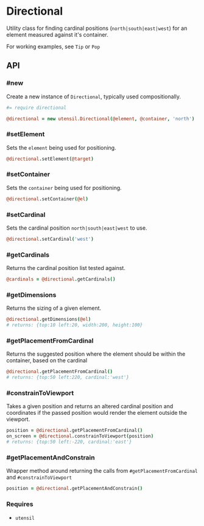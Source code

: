 
# Directional
Utility class for finding cardinal positions (`north|south|east|west`) for
an element measured against it's container.

For working examples, see `Tip` or `Pop`


## API

### #new
Create a new instance of `Directional`, typically used compositionally. 

```coffee
#= require directional

@directional = new utensil.Directional(@element, @container, 'north')
```

### #setElement
Sets the `element` being used for positioning. 

```coffee
@directional.setElement(@target)
```

### #setContainer
Sets the `container` being used for positioning. 

```coffee
@directional.setContainer(@el)
```

### #setCardinal
Sets the cardinal position `north|south|east|west` to use. 

```coffee
@directional.setCardinal('west')
```

### #getCardinals
Returns the cardinal position list tested against. 

```coffee
@cardinals = @directional.getCardinals()
```

### #getDimensions
Returns the sizing of a given element.

```coffee
@directional.getDimensions(@el)
# returns: {top:10 left:20, width:200, height:100}
```

### #getPlacementFromCardinal
Returns the suggested position where the element should be within the
container, based on the cardinal

```coffee
@directional.getPlacementFromCardinal()
# returns: {top:50 left:220, cardinal:'west'}
```

### #constrainToViewport
Takes a given position and returns an altered cardinal position and
coordinates if the passed position would render the element outside the
viewport.

```coffee
position = @directional.getPlacementFromCardinal()
on_screen = @directional.constrainToViewport(position)
# returns: {top:50 left:-220, cardinal:'east'}
```

### #getPlacementAndConstrain
Wrapper method around returning the calls from `#getPlacementFromCardinal` and `#constrainToViewport`

```coffee
position = @directional.getPlacementAndConstrain()
```

### Requires
- `utensil`

